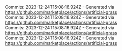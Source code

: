 Commits: 2023-12-24T15:08:16.924Z - Generated via https://github.com/marketplace/actions/artificial-grass
<br>
Commits: 2023-12-24T15:08:16.924Z - Generated via https://github.com/marketplace/actions/artificial-grass
<br>
Commits: 2023-12-24T15:08:16.924Z - Generated via https://github.com/marketplace/actions/artificial-grass
<br>
Commits: 2023-12-24T15:08:16.924Z - Generated via https://github.com/marketplace/actions/artificial-grass
<br>

